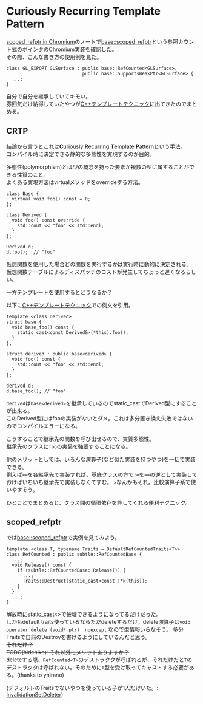# Curiously Recurring Template Pattern

[scoped_refptr in Chromium](/docs/day17.md)のノートで[base::scoped_refptr](https://source.chromium.org/chromium/chromium/src/+/main:base/memory/scoped_refptr.h)という参照カウント式のポインタのChromium実装を確認した。  
その際、こんな書き方の使用例を見た。
```cpp=
class GL_EXPORT GLSurface : public base::RefCounted<GLSurface>,
                            public base::SupportsWeakPtr<GLSurface> {
  ...;                              
}
```
自分で自分を継承していてキモい。  
雰囲気だけ納得していたやつが[C++テンプレートテクニック](https://www.sbcr.jp/product/4797376685/)に出てきたのでまとめる。

## CRTP
結論から言うとこれは[**C**uriously **R**ecurring **T**emplate **P**attern](https://en.cppreference.com/w/cpp/language/crtp)という手法。  
コンパイル時に決定できる静的な多態性を実現するのが目的。

多態性(polymorphism)とは型の概念を持った要素が複数の型に属することができる性質のこと。  
よくある実現方法はvirtualメソッドをoverrideする方法。
```cpp=
class Base {
  virtual void foo() const = 0;
};

class Derived {
  void foo() const override {
    std::cout << "foo" << std::endl;
  }
};

Derived d;
d.foo();  // "foo"
```
仮想関数を使用した場合どの関数を実行するかは実行時に動的に決定される。  
仮想関数テーブルによるディスパッチのコストが発生してちょっと遅くなるらしい。

一方テンプレートを使用するとどうなるか？

以下に[C++テンプレートテクニック](https://www.sbcr.jp/product/4797376685/)での例文を引用。
```cpp=
template <class Derived>
struct base {
  void base_foo() const {
    static_cast<const Derived&>(*this).foo();
  }
};

struct derived : public base<derived> {
  void foo() const {
    std::cout << "foo" << std::endl;
  }
};

derived d;
d.base_foo(); // "foo"
```
`derived`は`base<derived>`を継承しているのでstatic_castでDerived型にすることが出来る。  
このDerived型にはfooの実装がないとダメ。これは多分置き換え失敗ではないのでコンパイルエラーになる。

こうすることで継承先の関数を呼び出せるので、実質多態性。  
継承先のクラスに`foo`の実装を強要することになる。

他のメリットとしては、いろんな演算子(など似た実装を持つやつ)を一括で実装できる。  
例えば`==`を各継承先で実装すれば、基底クラスの方で`!=`を`==`の逆として実装しておけばいちいち継承先で実装しなくてすむ。
`>`なんかもそれ。比較演算子系で使いやすそう。

ひとことでまとめると、クラス間の循環依存を許してくれる便利テクニック。

## scoped_refptr
では[base::scoped_refptr](https://source.chromium.org/chromium/chromium/src/+/main:base/memory/scoped_refptr.h)で実例を見てみよう。
```cpp=
template <class T, typename Traits = DefaultRefCountedTraits<T>>
class RefCounted : public subtle::RefCountedBase {
  ...;
  void Release() const {
    if (subtle::RefCountedBase::Release()) {
      ...;
      Traits::Destruct(static_cast<const T*>(this));
    }
  }
  ...;
}
```
解放時にstatic_cast<>で破壊できるようになってるだけだった。  
しかもdefault traits使っているならただdeleteするだけ。delete演算子は`void operator delete (void* ptr)  noexcept` なので型情報いらなそう。
多分Traitsで自前のDestroyを書けるようにしているんだと思う。  
~~それだけ？  
TODO(hidehiko): それ以外にメリットありますか？~~  
deleteする際、`RefCounted<T>`のデストラクタが呼ばれるが、それだけだと`T`のデストラクタは呼ばれない。そのために`T`型を受け取ってキャストする必要がある。(thanks to yhirano)  

(デフォルトのTraitsでないやつを使っている子が1人だけいた。: [InvalidationSetDeleter](https://source.chromium.org/chromium/chromium/src/+/refs/heads/main:third_party/blink/renderer/core/css/invalidation/invalidation_set.cc;l=74;drc=b537cbde0c7c42da2ee730b286bfb1cc7735eb1a))
